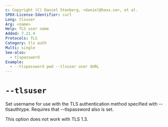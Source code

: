 ```yaml
---
c: Copyright (C) Daniel Stenberg, <daniel@haxx.se>, et al.
SPDX-License-Identifier: curl
Long: tlsuser
Arg: <name>
Help: TLS user name
Added: 7.21.4
Protocols: TLS
Category: tls auth
Multi: single
See-also:
  - tlspassword
Example:
  - --tlspassword pwd --tlsuser user $URL
---
```


# `--tlsuser`

Set username for use with the TLS authentication method specified with
--tlsauthtype. Requires that --tlspassword also is set.

This option does not work with TLS 1.3.

